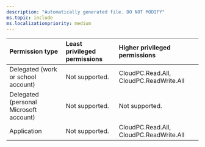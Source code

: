 ```yaml
---
description: "Automatically generated file. DO NOT MODIFY"
ms.topic: include
ms.localizationpriority: medium
---
```


|Permission type|Least privileged permissions|Higher privileged permissions|
|:---|:---|:---|
|Delegated (work or school account)|Not supported.|CloudPC.Read.All, CloudPC.ReadWrite.All|
|Delegated (personal Microsoft account)|Not supported.|Not supported.|
|Application|Not supported.|CloudPC.Read.All, CloudPC.ReadWrite.All|

